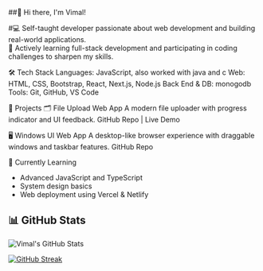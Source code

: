 ##👋 Hi there, I'm Vimal!

#💻 Self-taught developer passionate about web development and building real-world applications. <br>
🚀 Actively learning full-stack development and participating in coding challenges to sharpen my skills.

🛠️ Tech Stack
Languages: JavaScript, also worked with java and c
Web: HTML, CSS, Bootstrap, React, Next.js, Node.js
Back End & DB: monogodb
Tools: Git, GitHub, VS Code

📌 Projects
🗂️ File Upload Web App
A modern file uploader with progress indicator and UI feedback.
GitHub Repo | Live Demo

🖥️ Windows UI Web App
A desktop-like browser experience with draggable windows and taskbar features.
GitHub Repo

🧠 Currently Learning
<ul>
  <li>Advanced JavaScript and TypeScript</li>
  <li>System design basics</li>
  <li>Web deployment using Vercel & Netlify</li>
</ul>

## 📊 GitHub Stats

![Vimal's GitHub Stats](https://github-readme-stats.vercel.app/api?username=Vimal-79&show_icons=true&theme=github_dark&hide_border=false)

[![GitHub Streak](https://github-readme-streak-stats.herokuapp.com?user=Vimal-79&theme=github-dark&mode=weakly)](https://git.io/streak-stats)









<!--
**Vimal-79/Vimal-79** is a ✨ _special_ ✨ repository because its `README.md` (this file) appears on your GitHub profile.

Here are some ideas to get you started:

- 🔭 I’m currently working on ...
- 🌱 I’m currently learning ...
- 👯 I’m looking to collaborate on ...
- 🤔 I’m looking for help with ...
- 💬 Ask me about ...
- 📫 How to reach me: ...
- 😄 Pronouns: ...
- ⚡ Fun fact: ...
-->
